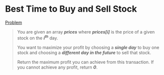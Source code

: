 # Best Time to Buy and Sell Stock
[Problem](https://leetcode.com/problems/best-time-to-buy-and-sell-stock/)

> You are given an array ***prices*** where ***prices[i]*** is the price of a given stock on the ***i<sup>th</sup>*** day.
>
> You want to maximize your profit by choosing a ***single day*** to buy one stock and choosing a ***different day in the future*** to sell that stock.
>
> Return the maximum profit you can achieve from this transaction. If you cannot achieve any profit, return ***0***.